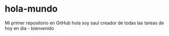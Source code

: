 # hola-mundo
Mi primer repositorio en GitHub
hola soy saul creador de todas las tareas de hoy en dia - 
bienvenido

